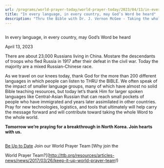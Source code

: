 ```yaml
---
url: /programs/world-prayer-today/world-prayer-today/2023/04/13/in-every-language-in-every-country-may-god-s-word-be-heard
title: "In every language, in every country, may God’s Word be heard"
description: "Thru the Bible with Dr. J. Vernon McGee - Taking the whole Word to the whole world"
---
```







## 
 In every language, in every country, may God’s Word be heard


April 13, 2023




There are about 23,000 Russians living in China. Mostare the descendants of troops who fled Russia in 1917 after their defeat in the civil war. Today the majority are a mixed Russian-Chinese race.

As we travel on our knees today, thank God for the more than 200 different languages in which people can listen to THRU the BIBLE. We often speak of the impact of smaller language groups, many of which have almost no solid Bible teaching resources, but today let’s thank Him for larger spoken languages like Central-Asian Russian that can reach small pockets of people who have immigrated and years later assimilated in other countries. Pray for new technologies, logistics, and tools that ultimately will help carry the message forward and will contribute toward taking the whole Word to the whole world.

**Tomorrow we’re praying for a breakthrough in North Korea. Join hearts with us.**







## 




[Be Up to Date](http://feeds.feedburner.com/WorldPrayerToday "World Prayer Today RSS Feed")
Join our World Prayer Team
[Why join the  

World Prayer Team?](http://ttb.org/resources/articles-news/news/2017/03/26/keep-it-up-world-prayer-team!)




